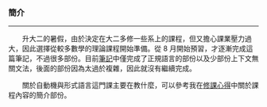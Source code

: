 ### 簡介
--------

&emsp;&emsp;升大二的暑假，由於決定在大二多修一些系上的課程，但又擔心課業壓力過大，因此選擇從較多數學的理論課程開始準備。從 8 月開始預習，才逐漸完成這篇筆記，不過很多部份。目前[筆記](/docs/FLAT.pdf)中僅完成了正規語言的部份以及少部份上下文無關文法，後面的部份因為太過於複雜，因此就沒有繼續完成。

&emsp;&emsp;關於自動機與形式語言這門課主要在教什麼，可以參考我在[修課心得](/2023/12/25/course-review/#自動機與形式語言)中關於課程內容的簡介部份。